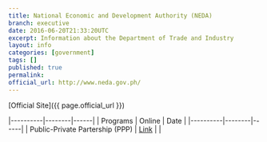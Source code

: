 ```yaml
---
title: National Economic and Development Authority (NEDA)
branch: executive
date: 2016-06-20T21:33:20UTC
excerpt: Information about the Department of Trade and Industry
layout: info
categories: [government]
tags: []
published: true
permalink: 
official_url: http://www.neda.gov.ph/
---
```


[Official Site]({{ page.official_url }})

|----------|--------|------|
| Programs | Online | Date |
|----------|--------|------|
| Public-Private Partership (PPP) | [Link](http://ppp.gov.ph/) | |

